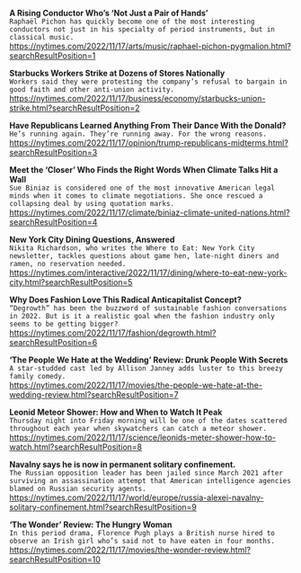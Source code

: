**A Rising Conductor Who’s ‘Not Just a Pair of Hands’**\
`Raphaël Pichon has quickly become one of the most interesting conductors not just in his specialty of period instruments, but in classical music.`\
https://nytimes.com/2022/11/17/arts/music/raphael-pichon-pygmalion.html?searchResultPosition=1

**Starbucks Workers Strike at Dozens of Stores Nationally**\
`Workers said they were protesting the company’s refusal to bargain in good faith and other anti-union activity.`\
https://nytimes.com/2022/11/17/business/economy/starbucks-union-strike.html?searchResultPosition=2

**Have Republicans Learned Anything From Their Dance With the Donald?**\
`He’s running again. They’re running away. For the wrong reasons.`\
https://nytimes.com/2022/11/17/opinion/trump-republicans-midterms.html?searchResultPosition=3

**Meet the ‘Closer’ Who Finds the Right Words When Climate Talks Hit a Wall**\
`Sue Biniaz is considered one of the most innovative American legal minds when it comes to climate negotiations. She once rescued a collapsing deal by using quotation marks.`\
https://nytimes.com/2022/11/17/climate/biniaz-climate-united-nations.html?searchResultPosition=4

**New York City Dining Questions, Answered**\
`Nikita Richardson, who writes the Where to Eat: New York City newsletter, tackles questions about game hen, late-night diners and ramen, no reservation needed.`\
https://nytimes.com/interactive/2022/11/17/dining/where-to-eat-new-york-city.html?searchResultPosition=5

**Why Does Fashion Love This Radical Anticapitalist Concept?**\
`“Degrowth” has been the buzzword of sustainable fashion conversations in 2022. But is it a realistic goal when the fashion industry only seems to be getting bigger?`\
https://nytimes.com/2022/11/17/fashion/degrowth.html?searchResultPosition=6

**‘The People We Hate at the Wedding’ Review: Drunk People With Secrets**\
`A star-studded cast led by Allison Janney adds luster to this breezy family comedy.`\
https://nytimes.com/2022/11/17/movies/the-people-we-hate-at-the-wedding-review.html?searchResultPosition=7

**Leonid Meteor Shower: How and When to Watch It Peak**\
`Thursday night into Friday morning will be one of the dates scattered throughout each year when skywatchers can catch a meteor shower.`\
https://nytimes.com/2022/11/17/science/leonids-meter-shower-how-to-watch.html?searchResultPosition=8

**Navalny says he is now in permanent solitary confinement.**\
`The Russian opposition leader has been jailed since March 2021 after surviving an assassination attempt that American intelligence agencies blamed on Russian security agents.`\
https://nytimes.com/2022/11/17/world/europe/russia-alexei-navalny-solitary-confinement.html?searchResultPosition=9

**‘The Wonder’ Review: The Hungry Woman**\
`In this period drama, Florence Pugh plays a British nurse hired to observe an Irish girl who’s said not to have eaten in four months.`\
https://nytimes.com/2022/11/17/movies/the-wonder-review.html?searchResultPosition=10


